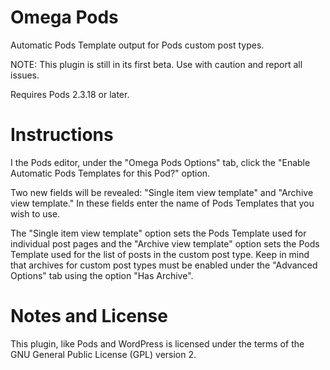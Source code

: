  Omega Pods
===========

Automatic Pods Template output for Pods custom post types.

NOTE: This plugin is still in its first beta. Use with caution and report all issues.

Requires Pods 2.3.18 or later.

Instructions
============
I the Pods editor, under the "Omega Pods Options" tab, click the "Enable Automatic Pods Templates for this Pod?" option.

Two new fields will be revealed: "Single item view template" and "Archive view template." In these fields enter the name of Pods Templates that you wish to use.

The "Single item view template" option sets the Pods Template used for individual post pages and the "Archive view template" option sets the Pods Template used for the list of posts in the custom post type. Keep in mind that archives for custom post types must be enabled under the "Advanced Options" tab using the option "Has Archive".

Notes and License
==================

This plugin, like Pods and WordPress is licensed under the terms of the GNU General Public License (GPL) version 2.
